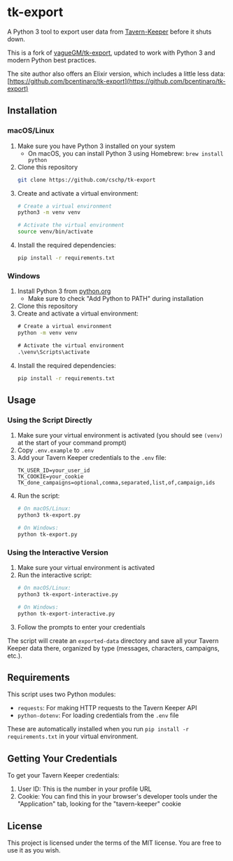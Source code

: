 # tk-export

A Python 3 tool to export user data from [Tavern-Keeper](https://www.tavern-keeper.com) before it shuts down.

This is a fork of [vagueGM/tk-export](https://github.com/vagueGM/tk-export), updated to work with Python 3 and modern Python best practices.

The site author also offers an Elixir version, which includes a little less data:
[https://github.com/bcentinaro/tk-export](https://github.com/bcentinaro/tk-export)

## Installation

### macOS/Linux
1. Make sure you have Python 3 installed on your system
   - On macOS, you can install Python 3 using Homebrew: `brew install python`
2. Clone this repository
   ```bash
   git clone https://github.com/cschp/tk-export
   ```
4. Create and activate a virtual environment:
   ```bash
   # Create a virtual environment
   python3 -m venv venv
   
   # Activate the virtual environment
   source venv/bin/activate
   ```
5. Install the required dependencies:
   ```bash
   pip install -r requirements.txt
   ```

### Windows
1. Install Python 3 from [python.org](https://www.python.org/downloads/)
   - Make sure to check "Add Python to PATH" during installation
2. Clone this repository
3. Create and activate a virtual environment:
   ```cmd
   # Create a virtual environment
   python -m venv venv
   
   # Activate the virtual environment
   .\venv\Scripts\activate
   ```
4. Install the required dependencies:
   ```cmd
   pip install -r requirements.txt
   ```

## Usage

### Using the Script Directly
1. Make sure your virtual environment is activated (you should see `(venv)` at the start of your command prompt)
2. Copy `.env.example` to `.env`
3. Add your Tavern Keeper credentials to the `.env` file:
   ```
   TK_USER_ID=your_user_id
   TK_COOKIE=your_cookie
   TK_done_campaigns=optional,comma,separated,list,of,campaign,ids
   ```
4. Run the script:
   ```bash
   # On macOS/Linux:
   python3 tk-export.py
   
   # On Windows:
   python tk-export.py
   ```

### Using the Interactive Version
1. Make sure your virtual environment is activated
2. Run the interactive script:
   ```bash
   # On macOS/Linux:
   python3 tk-export-interactive.py
   
   # On Windows:
   python tk-export-interactive.py
   ```
3. Follow the prompts to enter your credentials

The script will create an `exported-data` directory and save all your Tavern Keeper data there, organized by type (messages, characters, campaigns, etc.).

## Requirements

This script uses two Python modules:
- `requests`: For making HTTP requests to the Tavern Keeper API
- `python-dotenv`: For loading credentials from the `.env` file

These are automatically installed when you run `pip install -r requirements.txt` in your virtual environment.

## Getting Your Credentials

To get your Tavern Keeper credentials:
1. User ID: This is the number in your profile URL
2. Cookie: You can find this in your browser's developer tools under the "Application" tab, looking for the "tavern-keeper" cookie

## License

This project is licensed under the terms of the MIT license.
You are free to use it as you wish.
